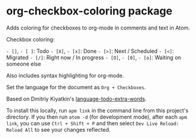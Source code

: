 # org-checkbox-coloring package

Adds coloring for checkboxes to org-mode in comments and text in Atom.

Checkbox coloring:

`- []`, `- [ ]`: Todo
`- [X]`, `- [x]`: Done
`- [>]`: Next / Scheduled
`- [<]`: Migrated
`- [/]`: Right now / In progress
`- [O]`, `- [0]`, `- [o]`: Waiting on someone else

Also includes syntax highlighting for org-mode.

Set the language for the document as `Org + Checkboxes`.

Based on Dmitriy Kiyatkin's [language-todo-extra-words](https://github.com/dkiyatkin/atom-language-todo-extra-words).

To install this locally, run `apm link` in the command line from this project's directory. If you then run `atom -d` (for development mode), after each `apm link`, you can use `Ctrl + Shift + P` and then select `Dev Live Reload: Reload All` to see your changes reflected.
